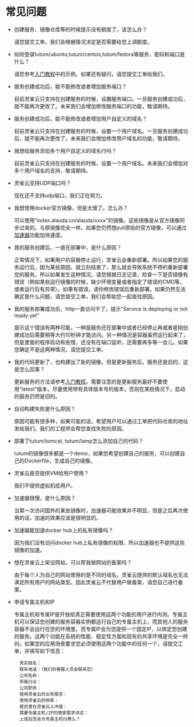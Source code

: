 # 常见问题

* 创建服务、镜像仓库等的时候提示没有额度了，该怎么办？

	请您提交工单，我们会根据情况决定是否需要给您上调额度。


* 如何登录tutum/ubuntu,tutum/centos,tutum/fedora等服务，密码和端口是什么？

	请您参考[入门教程](../tutorial/service-with-ssh.md)中的示例。如果还有疑问，请您提交工单给我们。


* 服务创建成功后，能不能修改或者增加服务端口？

	目前灵雀云只支持在创建服务的时候，设置服务端口。一旦服务创建成功后，就不能再次更改了。未来我们会增加修改服务端口的功能，敬请期待。


* 服务创建成功后，能不能修改或者增加用户自定义的域名？

	目前灵雀云只支持在创建服务的时候，设置一个用户域名。一旦服务创建成功后，就不能再次更改了。未来我们会增加修改用户域名的功能，敬请期待。


* 我想给服务添加多个用户自定义的域名行吗？

	目前灵雀云只支持在创建服务的时候，设置一个用户域名。未来我们会增加对多个用户域名的支持，敬请期待。


* 灵雀云支持UDP端口吗？

	现在还不支持udp端口，我们正在努力。


* 我想使用docker官方镜像，但是太慢了。怎么办？

	可以使用“index.alauda.cn/alauda/xxxx”的镜像。这些镜像是从官方镜像同步过来的，与原镜像完全一样。如果您仍然想pull原始的官方镜像，可以通过[加速器](../feature/accelerator.md)功能加快速度。


* 我的服务创建后，一直在部署中，是什么原因？

	正常情况下，如果用户的容器停止运行，灵雀云会重新部署。所以如果您的服务运行后，因为某些原因，就立刻结束了，那么就会导致系统不停的重新部署您的服务。所以如果发生这种情况，请您根据日志记录，检查一下是否镜像有错误（例如某些运行镜像的时候，缺少环境变量或者指定了错误的CMD等，或者运行后有异常）。如果有错误，请你修改错误后重新部署。如果仍然无法确定是什么问题，请您提交工单，我们会帮助您一起查找原因。


* 我的服务部署成功后，http一直访问不了。提示“Service is deploying or not ready yet”

	提示这个错误有两种可能，一种是服务还在部署中或者已经停止再或者是刚创建成功后需要稍等大约10秒钟才能访问。另一种情况是容器虽然运行起来了，但是里面的程序启动有些慢，还没有在端口监听，还需要再多等一会儿。如果您确定不是这两种情况，请您提交工单。


* 我的代码更新了，也构建出了新的镜像，但是更新服务后，服务还是旧的，这是怎么回事？

	更新服务的方法请参考[入门教程](../tutorial/autobuild.md)。需要注意的是更新服务最好不要使用“latest”版本，尽量使用带有具体版本号的版本，否则在某些情况下，启动的服务仍然是旧的。


* 自动构建失败是什么原因？

	原因可能有很多种，如果可能的话，希望用户可以通过工单把代码仓库的地址发给我们。我们的工程师会帮您查找失败的原因。


* 部署了tutum/tomcat, tutum/lamp怎么添加自己的代码？

	tutum的镜像很多都是一个demo，如果您希望创建自己的服务，可以创建自己的Dockerfile，生成自己的镜像。


* 灵雀云是否提供VM给用户使用？

	我们不提供虚拟机给用户。


* 加速器很慢，是什么原因？

	当第一次访问国外的某些镜像时，加速器可能效果并不明显，但是之后再次使用的话，加速的效果应该是很明显的。


* 加速器能加速docker hub上的私有镜像吗？

	因为我们没有访问docker hub上私有镜像的权限，所以加速器也不提供这些镜像的加速。


* 想在灵雀云上架设网站，可以帮我做网站的备案吗？

	由于每个人为自己的网站使用的是不同的域名，灵雀云提供的默认域名也无法满足所有用户的网站类型。因此灵雀云不代替用户做备案，请您自己进行备案。


* 申请专属主机和IP

	专属主机和专属IP是开放给真正需要使用这两个功能的用户进行内测。专属主机可以保证您创建的服务容器实例都运行自己的专属主机上，而其他人的服务容器不会运行在您的环境里。而专属IP会为您提供一个固定IP，以绑定您创建的服务。这两个功能在系统的性能、稳定性方面和现有的共享环境是完全一样的。如果您的应用场景要求您必须使用这两个功能中的任何一个，请提交工单，并填写如下信息：

		真实姓名：
		联系电话：（我们的客服人员会联系您）
		公司名称：
		所属行业：
		公司职务：
		使用灵雀云的业务需求：
		使用灵雀云的频率：
		是否曾在灵雀云上冲值：
		需要专属主机/IP的情景需求详述：
		上线后您会为专属主机付费么？
